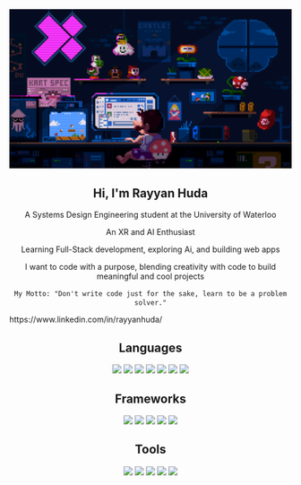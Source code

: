 
<div align="center">
  <img src="https://github.com/rayyanshuda/rayyanshuda/blob/main/github_profile.gif" alt="Banner of a developer sitting in front of a desk" width="700">
</div>

<div align="center">
  <h2>Hi, I'm Rayyan Huda</h2>
</div>


<div align="center">
  <p>A Systems Design Engineering student at the University of Waterloo </p>
  <p>An XR and AI Enthusiast </p>
  <p>Learning Full-Stack development, exploring Ai, and building web apps </p>
  <p>I want to code with a purpose, blending creativity with code to build meaningful and cool projects </p>
  
</div>

<div align="center">

  <pre><code>My Motto: "Don't write code just for the sake, learn to be a problem solver."</code></pre>

</div>
https://www.linkedin.com/in/rayyanhuda/

<div align="center">
  <h2>Languages</h2>
</div>

<p align="center"> 
  <img src="https://img.shields.io/badge/html5-%23E34F26.svg?style=for-the-badge&logo=html5&logoColor=white"> 
  <img src="https://img.shields.io/badge/css3-%231572B6.svg?style=for-the-badge&logo=css3&logoColor=white"> 
  <img src="https://img.shields.io/badge/javascript-%23323330.svg?style=for-the-badge&logo=javascript&logoColor=%23F7DF1E"> 
  <img src="https://img.shields.io/badge/python-3670A0?style=for-the-badge&logo=python&logoColor=ffdd54"> 
  <img src="https://img.shields.io/badge/java-%23ED8B00.svg?style=for-the-badge&logo=openjdk&logoColor=white">
  <img src="https://img.shields.io/badge/c++-%2300599C.svg?style=for-the-badge&logo=c%2B%2B&logoColor=white">
  <img src="https://img.shields.io/badge/sql-%2307405e.svg?style=for-the-badge&logo=sqlite&logoColor=white">
</p>

<div align="center">
  <h2>Frameworks</h2>
</div>

<p align="center"> 
  <img src="https://img.shields.io/badge/react-%2320232a.svg?style=for-the-badge&logo=react&logoColor=%2361DAFB">
  <img src="https://img.shields.io/badge/tailwindcss-%2338B2AC.svg?style=for-the-badge&logo=tailwind-css&logoColor=white">
  <img src="https://img.shields.io/badge/Node.js-339933?style=for-the-badge&logo=nodedotjs&logoColor=white">
  <img src="https://img.shields.io/badge/Next.js-000000?style=for-the-badge&logo=nextdotjs&logoColor=white">
  <img src="https://img.shields.io/badge/Three.js-000000?style=for-the-badge"
</p>

<div align="center">
  <h2>Tools</h2>
</div>

<p align="center"> 
  <img src="https://img.shields.io/badge/Figma-F24E1E?style=for-the-badge&logo=figma&logoColor=white">
  <img src="https://img.shields.io/badge/Notion-000000?style=for-the-badge&logo=notion&logoColor=white">
  <img src="https://img.shields.io/badge/Vite-646CFF?style=for-the-badge&logo=vite&logoColor=white">
  <img src="https://img.shields.io/badge/Git-F05032?style=for-the-badge&logo=git&logoColor=white">
  <img src="https://img.shields.io/badge/Jira-0052CC?style=for-the-badge&logo=jira&logoColor=white">
</p>
